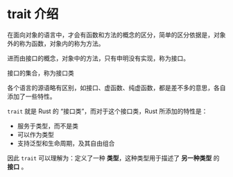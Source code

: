 # trait 介绍
在面向对象的语言中，才会有函数和方法的概念的区分，简单的区分依据是，对象外的称为函数，对象内的称为方法。

进而由接口的概念，对象中的方法，只有申明没有实现，称为接口。

接口的集合，称为接口类

各个语言的源语略有区别，如接口、虚函数、纯虚函数，都是差不多的意思，各自添加了一些特性。

`trait` 就是 Rust 的 “接口类”，而对于这个接口类，Rust 所添加的特性是：
* 服务于类型，而不是类
* 可以作为类型
* 支持泛型和生命周期，及其自由组合

因此 `trait` 可以理解为：定义了一种 **类型**，这种类型用于描述了 **另一种类型** 的 **接口** 。
